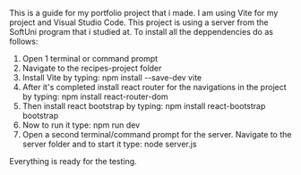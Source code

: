 This is a guide for my portfolio project that i made.
I am using Vite for my project and Visual Studio Code.
This project is using a server from the SoftUni program that i studied at.
To install all the deppendencies do as follows:
1. Open 1 terminal or command prompt
2. Navigate to the recipes-project folder
3. Install Vite by typing: npm install --save-dev vite
4. After it's completed install react router for the navigations in the project by typing: npm install react-router-dom
5. Then install react bootstrap by typing: npm install react-bootstrap bootstrap
6. Now to run it type: npm run dev
7. Open a second terminal/command prompt for the server. Navigate to the server folder and to start it type: node server.js

Everything is ready for the testing.

